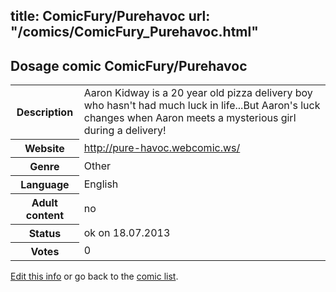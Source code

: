 title: ComicFury/Purehavoc
url: "/comics/ComicFury_Purehavoc.html"
---
Dosage comic ComicFury/Purehavoc
-----------------------------------------

<p id="msg"></p>
<script type="text/javascript">
if (window.location.search === '?edit_info_mail=sent_ok') {
  var elem = document.getElementById("msg");
  elem.innerHTML = 'Edited information sucessfully sent for review, which is usually done daily. Thanks!';
  elem.className = 'ok';
}
</script>
<table class="comicinfo">
<tr>
<th>Description</th><td>Aaron Kidway is a 20 year old pizza delivery boy who hasn't had much luck in life...But Aaron's luck changes when Aaron meets a mysterious girl during a delivery!</td>
</tr>
<tr>
<th>Website</th><td><a href="http://pure-havoc.webcomic.ws/">http://pure-havoc.webcomic.ws/</a></td>
</tr>
<tr>
<th>Genre</th><td>Other</td>
</tr>
<tr>
<th>Language</th><td>English</td>
</tr>
<tr>
<th>Adult content</th><td>no</td>
</tr>
<tr>
<th>Status</th><td>ok on 18.07.2013</td>
</tr>
<tr>
<th>Votes</th><td>0</td>
</tr>
</table>

[Edit this info](ComicFury_Purehavoc_edit.html) or go back to the [comic list](../comic-index.html).
